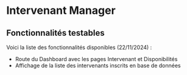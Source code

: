 # Intervenant Manager

## Fonctionnalités testables

Voici la liste des fonctionnalités disponibles (22/11/2024) :
- Route du Dashboard avec les pages Intervenant et Disponibilités
- Affichage de la liste des intervenants inscrits en base de données
